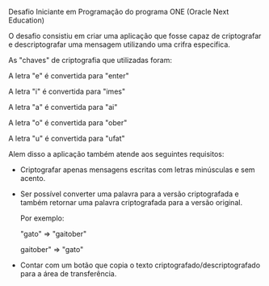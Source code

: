 Desafio Iniciante em Programação do programa ONE (Oracle Next Education) 

O desafio consistiu em criar uma aplicação que fosse capaz de criptografar
e descriptografar uma mensagem utilizando uma crifra especifica.

As "chaves" de criptografia que utilizadas foram:

A letra "e" é convertida para "enter"

A letra "i" é convertida para "imes"

A letra "a" é convertida para "ai"

A letra "o" é convertida para "ober"

A letra "u" é convertida para "ufat"


Alem disso a aplicação também atende aos seguintes requisitos:

- Criptografar apenas mensagens escritas com letras minúsculas e sem acento.
  
- Ser possível converter uma palavra para a versão criptografada e também retornar uma palavra criptografada para a versão original.

  Por exemplo:

  "gato" => "gaitober"

  gaitober" => "gato"

- Contar com um botão que copia o texto criptografado/descriptografado para a área de transferência.

  



